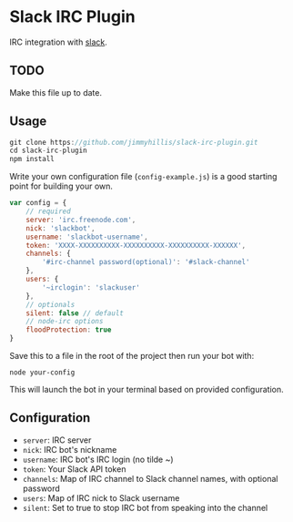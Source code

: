 # Slack IRC Plugin

IRC integration with [slack](http://slack.com).

## TODO
Make this file up to date.

## Usage

```javascript
git clone https://github.com/jimmyhillis/slack-irc-plugin.git
cd slack-irc-plugin
npm install
```

Write your own configuration file (`config-example.js`) is a good starting point for building your own.

```javascript
var config = {
    // required
    server: 'irc.freenode.com',
    nick: 'slackbot',
    username: 'slackbot-username',
    token: 'XXXX-XXXXXXXXXX-XXXXXXXXXX-XXXXXXXXXX-XXXXXX',
    channels: {
        '#irc-channel password(optional)': '#slack-channel'
    },
    users: {
        '~irclogin': 'slackuser'
    },
    // optionals
    silent: false // default
    // node-irc options
    floodProtection: true
}
```

Save this to a file in the root of the project then run your bot with:

    node your-config

This will launch the bot in your terminal based on provided configuration.

## Configuration

- `server`: IRC server
- `nick`: IRC bot's nickname
- `username`: IRC bot's IRC login (no tilde ~)
- `token`: Your Slack API token
- `channels`: Map of IRC channel to Slack channel names, with optional password
- `users`: Map of IRC nick to Slack username
- `silent`: Set to true to stop IRC bot from speaking into the channel

